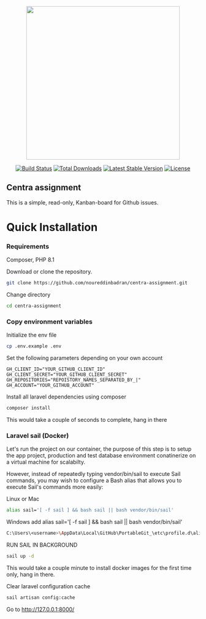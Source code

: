 <p align="center"><a href="https://studocu.com" target="_blank"><img src="https://d20ohkaloyme4g.cloudfront.net/img/facebook/default-studocu.png" width="400"></a></p>

<p align="center">
<a href="https://travis-ci.org/laravel/framework"><img src="https://travis-ci.org/laravel/framework.svg" alt="Build Status"></a>
<a href="https://packagist.org/packages/laravel/framework"><img src="https://img.shields.io/packagist/dt/laravel/framework" alt="Total Downloads"></a>
<a href="https://packagist.org/packages/laravel/framework"><img src="https://img.shields.io/packagist/v/laravel/framework" alt="Latest Stable Version"></a>
<a href="https://packagist.org/packages/laravel/framework"><img src="https://img.shields.io/packagist/l/laravel/framework" alt="License"></a>
</p>

## Centra assignment

This is a simple, read-only, Kanban-board for Github issues. 

# Quick Installation
### Requirements
Composer, PHP 8.1

Download or clone the repository.

```sh
git clone https://github.com/noureddinbadran/centra-assignment.git
```

Change directory
```sh
cd centra-assignment
```

### Copy environment variables
Initialize the env file
```sh
cp .env.example .env
```
Set the following parameters depending on your own account 
```dotenv
GH_CLIENT_ID="YOUR_GITHUB_CLIENT_ID"
GH_CLIENT_SECRET="YOUR_GITHUB_CLIENT_SECRET"
GH_REPOSITORIES="REPOISTORY_NAMES_SEPARATED_BY_|"
GH_ACCOUNT="YOUR_GITHUB_ACCOUNT"

```

Install all laravel dependencies using composer
```sh
composer install
```
This would take a couple of seconds to complete, hang in there

### Laravel sail (Docker)
Let's run the project on our container, the purpose of this step is to setup the app project, production and test database environment conatinerize on a virtual machine for scalabilty.

However, instead of repeatedly typing vendor/bin/sail to execute Sail commands, you may wish to configure a Bash alias that allows you to execute Sail's commands more easily:

Linux or Mac
```sh
alias sail='[ -f sail ] && bash sail || bash vendor/bin/sail'
```
Windows
add alias sail='[ -f sail ] && bash sail || bash vendor/bin/sail'

```sh
C:\Users\<username>\AppData\Local\GitHub\PortableGit_\etc\profile.d\aliases.sh
```

RUN SAIL IN BACKGROUND
```sh
sail up -d
```
This would take a couple minute to install docker images for the first time only, hang in there.


Clear laravel configuration cache
```sh
sail artisan config:cache
```


Go to http://127.0.0.1:8000/ 